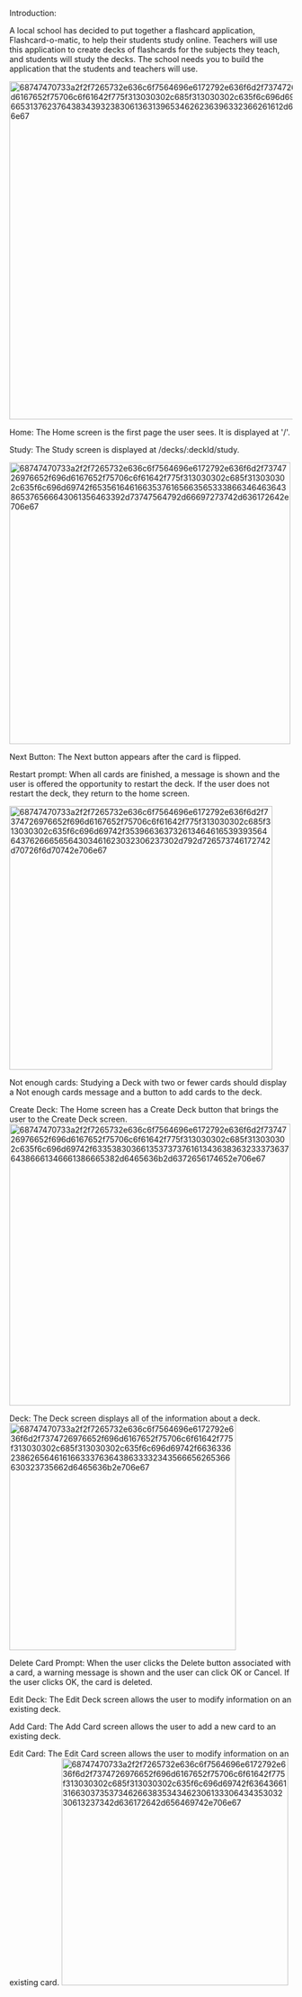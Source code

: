 Introduction:

A local school has decided to put together a flashcard application, Flashcard-o-matic, to help their students study online.
Teachers will use this application to create decks of flashcards for the subjects they teach, and students will study the decks. The school needs you to build the application that the students and teachers will use.

<img width="600" alt="68747470733a2f2f7265732e636c6f7564696e6172792e636f6d2f7374726976652f696d6167652f75706c6f61642f775f313030302c685f313030302c635f6c696d69742f38616436653137623764383439323830613631396534626236396332366261612d686f6d652e706e67" src="https://user-images.githubusercontent.com/98443655/176828796-b956abe2-9369-46ac-8364-9cb037c9f529.png">




Home:
The Home screen is the first page the user sees. It is displayed at '/'.





Study:
The Study screen is displayed at /decks/:deckId/study.

<img width="500" alt="68747470733a2f2f7265732e636c6f7564696e6172792e636f6d2f7374726976652f696d6167652f75706c6f61642f775f313030302c685f313030302c635f6c696d69742f65356164616635376165663565333866346463643865376566643061356463392d73747564792d66697273742d636172642e706e67" src="https://user-images.githubusercontent.com/98443655/176829092-fcee51ed-5646-48ea-93cd-d33f3cb45ddd.png">



Next Button:
The Next button appears after the card is flipped.





Restart prompt:
When all cards are finished, a message is shown and the user is offered the opportunity to restart the deck. If the user does not restart the deck, they return to the home screen.

<img width="468" alt="68747470733a2f2f7265732e636c6f7564696e6172792e636f6d2f7374726976652f696d6167652f75706c6f61642f775f313030302c685f313030302c635f6c696d69742f35396636373261346461653939356464376266656564303461623032306237302d792d726573746172742d70726f6d70742e706e67" src="https://user-images.githubusercontent.com/98443655/176829167-e7f7f13a-f433-46fa-9271-25b8337bf14a.png">




Not enough cards:
Studying a Deck with two or fewer cards should display a Not enough cards message and a button to add cards to the deck.

Create Deck:
The Home screen has a Create Deck button that brings the user to the Create Deck screen.
<img width="500" alt="68747470733a2f2f7265732e636c6f7564696e6172792e636f6d2f7374726976652f696d6167652f75706c6f61642f775f313030302c685f313030302c635f6c696d69742f63353830366135373737616134363836323337363764386661346661386665382d6465636b2d6372656174652e706e67" src="https://user-images.githubusercontent.com/98443655/176829258-278aa62e-a675-45cb-b602-18c850c6375f.png">

Deck:
The Deck screen displays all of the information about a deck.
<img width="403" alt="68747470733a2f2f7265732e636c6f7564696e6172792e636f6d2f7374726976652f696d6167652f75706c6f61642f775f313030302c685f313030302c635f6c696d69742f66363362386265646161663337636438633332343566656265366630323735662d6465636b2e706e67" src="https://user-images.githubusercontent.com/98443655/176829308-f5bba8b4-4ded-4bde-b9eb-3ba48f5b9434.png">

Delete Card Prompt:
When the user clicks the Delete button associated with a card, a warning message is shown and the user can click OK or Cancel. If the user clicks OK, the card is deleted.


Edit Deck:
The Edit Deck screen allows the user to modify information on an existing deck.


Add Card: 
The Add Card screen allows the user to add a new card to an existing deck.


Edit Card:
The Edit Card screen allows the user to modify information on an existing card.
<img width="403" alt="68747470733a2f2f7265732e636c6f7564696e6172792e636f6d2f7374726976652f696d6167652f75706c6f61642f775f313030302c685f313030302c635f6c696d69742f63643661316630373537346266383534346230613330643435303230613237342d636172642d656469742e706e67" src="https://user-images.githubusercontent.com/98443655/176829432-74255fb6-489d-4e11-8512-58f4c31e6289.png">



